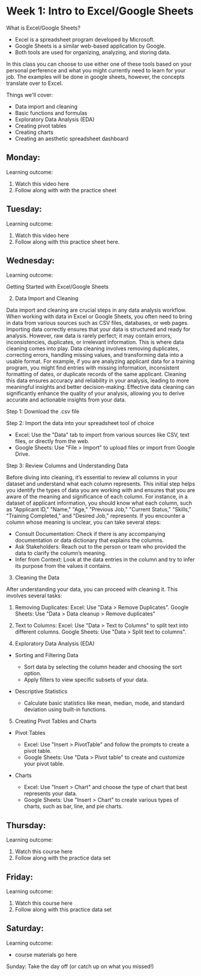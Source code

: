 # Week 1: Intro to Excel/Google Sheets 

What is Excel/Google Sheets? 

* Excel is a spreadsheet program developed by Microsoft.
* Google Sheets is a similar web-based application by Google.
* Both tools are used for organizing, analyzing, and storing data.

In this class you can choose to use either one of these tools based on your personal perference and what you might currently need to learn for your job. 
The examples will be done in google sheets, however, the concepts translate over to Excel. 

Things we'll cover: 

* Data import and cleaning 
* Basic functions and formulas
* Exploratory Data Analysis (EDA)
* Creating pivot tables
* Creating charts
* Creating an aesthetic spreadsheet dashboard 

## Monday:

Learning outcome: 

1) Watch this video here 
2) Follow along with with the practice sheet 

## Tuesday: 

Learning outcome: 

1) Watch this video here 
2) Follow along with this practice sheet here. 

## Wednesday: 

Learning outcome: 

Getting Started with Excel/Google Sheets

2. Data Import and Cleaning 

Data import and cleaning are crucial steps in any data analysis workflow. When working with data in Excel or Google Sheets, you often need to bring in data from various sources such as CSV files, databases, or web pages. Importing data correctly ensures that your data is structured and ready for analysis. However, raw data is rarely perfect; it may contain errors, inconsistencies, duplicates, or irrelevant information. This is where data cleaning comes into play. Data cleaning involves removing duplicates, correcting errors, handling missing values, and transforming data into a usable format. For example, if you are analyzing applicant data for a training program, you might find entries with missing information, inconsistent formatting of dates, or duplicate records of the same applicant. Cleaning this data ensures accuracy and reliability in your analysis, leading to more meaningful insights and better decision-making. Effective data cleaning can significantly enhance the quality of your analysis, allowing you to derive accurate and actionable insights from your data.

Step 1: Download the .csv file 

Step 2: Import the data into your spreadsheet tool of choice

* Excel: Use the "Data" tab to import from various sources like CSV, text files, or directly from the web.
* Google Sheets: Use "File > Import" to upload files or import from Google Drive.

Step 3: Review Columns and Understanding Data 

Before diving into cleaning, it’s essential to review all columns in your dataset and understand what each column represents. This initial step helps you identify the types of data you are working with and ensures that you are aware of the meaning and significance of each column. For instance, in a dataset of applicant information, you should know what each column, such as "Applicant ID," "Name," "Age," "Previous Job," "Current Status," "Skills," "Training Completed," and "Desired Job," represents. If you encounter a column whose meaning is unclear, you can take several steps:

* Consult Documentation: Check if there is any accompanying documentation or data dictionary that explains the columns.
* Ask Stakeholders: Reach out to the person or team who provided the data to clarify the column’s meaning.
* Infer from Context: Look at the data entries in the column and try to infer its purpose from the values it contains.

3. Cleaning the Data 

After understanding your data, you can proceed with cleaning it. This involves several tasks:

1) Removing Duplicates:
Excel: Use "Data > Remove Duplicates".
Google Sheets: Use "Data > Data cleanup > Remove duplicates"

2) Text to Columns:
Excel: Use "Data > Text to Columns" to split text into different columns.
Google Sheets: Use "Data > Split text to columns".

4. Exploratory Data Analysis (EDA)

* Sorting and Filtering Data

    * Sort data by selecting the column header and choosing the sort option.
    * Apply filters to view specific subsets of your data.

* Descriptive Statistics

    * Calculate basic statistics like mean, median, mode, and standard deviation using built-in functions.

5. Creating Pivot Tables and Charts

* Pivot Tables

    * Excel: Use "Insert > PivotTable" and follow the prompts to create a pivot table.
    * Google Sheets: Use "Data > Pivot table" to create and customize your pivot table.

* Charts

    * Excel: Use "Insert > Chart" and choose the type of chart that best represents your data.
    * Google Sheets: Use "Insert > Chart" to create various types of charts, such as bar, line, and pie charts.

## Thursday: 

Learning outcome: 

1) Watch this course here
2) Follow along with the practice data set

## Friday: 

Learning outcome: 

1) Watch this course here
2) Follow along with this practice data set 

## Saturday: 

Learning outcome: 

* course materials go here

Sunday: Take the day off (or catch up on what you missed!)
